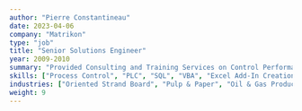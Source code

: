 ```yaml
---
author: "Pierre Constantineau"
date: 2023-04-06
company: "Matrikon"
type: "job"
title: "Senior Solutions Engineer"
year: 2009-2010
summary: "Provided Consulting and Training Services on Control Performance Monitoring in the Refining, Petrochemical, Pulp and Paper, Power and Mining Industries"
skills: ["Process Control", "PLC", "SQL", "VBA", "Excel Add-In Creation", "Systems Integration", "Process Data Historian", "OPC", "Process Control Monitoring", "Alarm Management","Software Deveopment", "Agile", "Scrum", "Demo System Creation","Internal Tool Development", "Software Training"]
industries: ["Oriented Strand Board", "Pulp & Paper", "Oil & Gas Production", "Oil & Gas Refining", "Power Generation (Wind)" , "Power Generation (Gas)", "Power Generation (Coal)", "Power Transmission", "Mining", "Food Manufacture" ]
weight: 9
---
```

